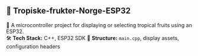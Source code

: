 ## 🥭 Tropiske-frukter-Norge-ESP32

📌 A microcontroller project for displaying or selecting tropical fruits using an ESP32.  
🛠️ **Tech Stack:** C++, ESP32 SDK
📁 **Structure:** `main.cpp`, display assets, configuration headers
